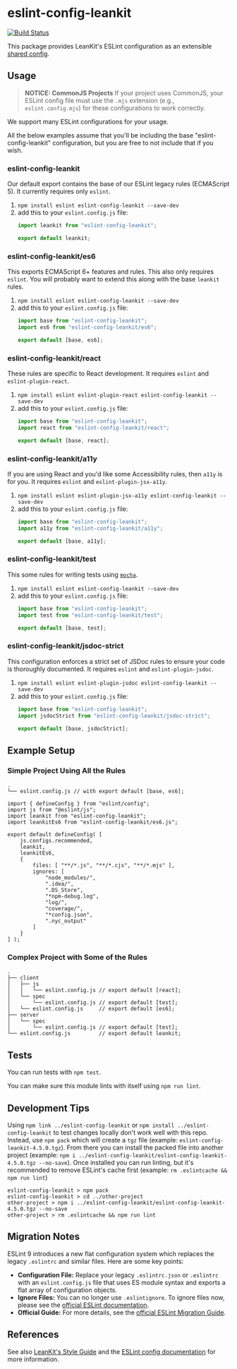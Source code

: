 # eslint-config-leankit

[![Build Status](https://travis-ci.org/LeanKit-Labs/eslint-config-leankit.svg?branch=master)](https://travis-ci.org/LeanKit-Labs/eslint-config-leankit)

This package provides LeanKit's ESLint configuration as an extensible [shared config](http://eslint.org/docs/developer-guide/shareable-configs).

## Usage

> **NOTICE: CommonJS Projects**
> If your project uses CommonJS, your ESLint config file must use the `.mjs` extension (e.g., `eslint.config.mjs`) for these configurations to work correctly.

We support many ESLint configurations for your usage.

All the below examples assume that you'll be including the base "eslint-config-leankit" configuration, but you are free to not include that if you wish.

### eslint-config-leankit

Our default export contains the base of our ESLint legacy rules (ECMAScript 5). It currently requires only `eslint`.

1. `npm install eslint eslint-config-leankit --save-dev`
2. add this to your `eslint.config.js` file:
    ```js
    import leankit from "eslint-config-leankit";

    export default leankit;
    ```

### eslint-config-leankit/es6

This exports ECMAScript 6+ features and rules. This also only requires `eslint`. You will probably want to extend this along with the base `leankit` rules.

1. `npm install eslint eslint-config-leankit --save-dev`
2. add this to your `eslint.config.js` file:
    ```js
    import base from "eslint-config-leankit";
    import es6 from "eslint-config-leankit/es6";

    export default [base, es6];
    ```

### eslint-config-leankit/react

These rules are specific to React development. It requires `eslint` and `eslint-plugin-react`.

1. `npm install eslint eslint-plugin-react eslint-config-leankit --save-dev`
2. add this to your `eslint.config.js` file:
    ```js
    import base from "eslint-config-leankit";
    import react from "eslint-config-leankit/react";

    export default [base, react];
    ```

### eslint-config-leankit/a11y

If you are using React and you'd like some Accessibility rules, then `a11y` is for you. It requires `eslint` and `eslint-plugin-jsx-a11y`.

1. `npm install eslint eslint-plugin-jsx-a11y eslint-config-leankit --save-dev`
2. add this to your `eslint.config.js` file:
    ```js
    import base from "eslint-config-leankit";
    import a11y from "eslint-config-leankit/a11y";

    export default [base, a11y];
    ```

### eslint-config-leankit/test

This some rules for writing tests using [`mocha`](https://mochajs.org/).

1. `npm install eslint eslint-config-leankit --save-dev`
2. add this to your `eslint.config.js` file:
    ```js
    import base from "eslint-config-leankit";
    import test from "eslint-config-leankit/test";

    export default [base, test];
    ```


### eslint-config-leankit/jsdoc-strict

This configuration enforces a strict set of JSDoc rules to ensure your code is thoroughly documented. It requires `eslint` and `eslint-plugin-jsdoc`.

1. `npm install eslint eslint-plugin-jsdoc eslint-config-leankit --save-dev`
2. add this to your `eslint.config.js` file:
    ```js
    import base from "eslint-config-leankit";
    import jsdocStrict from "eslint-config-leankit/jsdoc-strict";

    export default [base, jsdocStrict];
    ```

## Example Setup

### Simple Project Using All the Rules

```
.
└── eslint.config.js // with export default [base, es6];
```
```
import { defineConfig } from "eslint/config";
import js from "@eslint/js";
import leankit from "eslint-config-leankit";
import leankitEs6 from "eslint-config-leankit/es6.js";

export default defineConfig( [
	js.configs.recommended,
	leankit,
	leankitEs6,
	{
		files: [ "**/*.js", "**/*.cjs", "**/*.mjs" ],
		ignores: [
			"node_modules/",
			".idea/",
			".DS_Store",
			"*npm-debug.log",
			"log/",
			"coverage/",
			"*config.json",
			".nyc_output"
		]
	}
] );
```

### Complex Project with Some of the Rules

```
.
├── client
│   ├── js
│   │   └── eslint.config.js // export default [react];
│   └── spec
│       └── eslint.config.js // export default [test];
│   └── eslint.config.js     // export default [es6];
├── server
│   └── spec
│       └── eslint.config.js // export default [test];
└── eslint.config.js         // export default leankit;
```

## Tests

You can run tests with `npm test`.

You can make sure this module lints with itself using `npm run lint`.

## Development Tips

Using `npm link ../eslint-config-leankit` or `npm install ../eslint-config-leankit` to test changes locally don't work well with this repo. Instead, use `npm pack` which will create a `tgz` file (example: `eslint-config-leankit-4.5.0.tgz`). From there you can install the packed file into another project (example: `npm i ../eslint-config-leankit/eslint-config-leankit-4.5.0.tgz --no-save`). Once installed you can run linting, but it's recommended to remove ESLint's cache first (example: `rm .eslintcache && npm run lint`)

```
eslint-config-leankit > npm pack
eslint-config-leankit > cd ../other-project
other-project > npm i ../eslint-config-leankit/eslint-config-leankit-4.5.0.tgz --no-save
other-project > rm .eslintcache && npm run lint
```

## Migration Notes

ESLint 9 introduces a new flat configuration system which replaces the legacy `.eslintrc` and similar files. Here are some key points:
- **Configuration File:** Replace your legacy `.eslintrc.json` or `.eslintrc` with an `eslint.config.js` file that uses ES module syntax and exports a flat array of configuration objects.
- **Ignore Files:** You can no longer use `.eslintignore`. To ignore files now, please see the [official ESLint documentation](https://eslint.org/docs/latest/use/configure/ignore).
- **Official Guide:** For more details, see the [official ESLint Migration Guide](https://eslint.org/docs/latest/use/configure/migration-guide).

## References

See also [LeanKit's Style Guide](https://github.com/LeanKit-Labs/touchstone/wiki) and
the [ESLint config documentation](http://eslint.org/docs/user-guide/configuring)
for more information.
